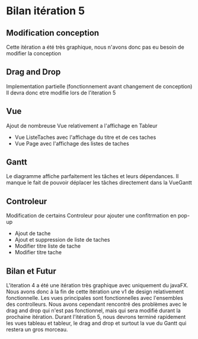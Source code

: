 # Bilan itération 5

## Modification conception
Cette itération a été très graphique, nous n'avons donc pas eu besoin de modifier la conception

## Drag and Drop
Implementation partielle (fonctionnement avant changement de conception)
Il devra donc etre modifie lors de l'iteration 5

## Vue
Ajout de nombreuse Vue relativement a l'affichage en Tableur
- Vue ListeTaches avec l'affichage du titre et de ces taches
- Vue Page avec l'affichage des listes de taches

## Gantt
Le diagramme affiche parfaitement les tâches et leurs dépendances. 
Il manque le fait de pouvoir déplacer les tâches directement dans la VueGantt

## Controleur
Modification de certains Controleur pour ajouter une confitrmation en pop-up
- Ajout de tache
- Ajout et suppression de liste de taches
- Modifier titre liste de tache
- Modifier titre tache

## Bilan et Futur
L'iteration 4 a été une itération très graphique avec uniquement du javaFX. Nous avons donc à la fin de cette itération 
une v1 de design relativement fonctionnelle. Les vues principales sont fonctionnelles avec l'ensembles des
controlleurs. Nous avons cependant rencontré des problèmes avec le drag and drop qui n'est pas fonctionnel, mais qui sera modifié
durant la prochaine itération. Durant l'itération 5, nous devrons terminé rapidement les vues tableau et tableur, le drag and drop et surtout
la vue du Gantt qui restera un gros morceau.